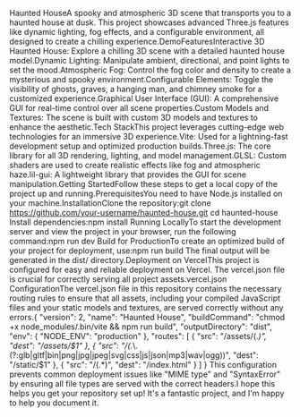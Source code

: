 Haunted HouseA spooky and atmospheric 3D scene that transports you to a haunted house at dusk. This project showcases advanced Three.js features like dynamic lighting, fog effects, and a configurable environment, all designed to create a chilling experience.DemoFeaturesInteractive 3D Haunted House: Explore a chilling 3D scene with a detailed haunted house model.Dynamic Lighting: Manipulate ambient, directional, and point lights to set the mood.Atmospheric Fog: Control the fog color and density to create a mysterious and spooky environment.Configurable Elements: Toggle the visibility of ghosts, graves, a hanging man, and chimney smoke for a customized experience.Graphical User Interface (GUI): A comprehensive GUI for real-time control over all scene properties.Custom Models and Textures: The scene is built with custom 3D models and textures to enhance the aesthetic.Tech StackThis project leverages cutting-edge web technologies for an immersive 3D experience.Vite: Used for a lightning-fast development setup and optimized production builds.Three.js: The core library for all 3D rendering, lighting, and model management.GLSL: Custom shaders are used to create realistic effects like fog and atmospheric haze.lil-gui: A lightweight library that provides the GUI for scene manipulation.Getting StartedFollow these steps to get a local copy of the project up and running.PrerequisitesYou need to have Node.js installed on your machine.InstallationClone the repository:git clone https://github.com/your-username/haunted-house.git
cd haunted-house
Install dependencies:npm install
Running LocallyTo start the development server and view the project in your browser, run the following command:npm run dev
Build for ProductionTo create an optimized build of your project for deployment, use:npm run build
The final output will be generated in the dist/ directory.Deployment on VercelThis project is configured for easy and reliable deployment on Vercel. The vercel.json file is crucial for correctly serving all project assets.vercel.json ConfigurationThe vercel.json file in this repository contains the necessary routing rules to ensure that all assets, including your compiled JavaScript files and your static models and textures, are served correctly without any errors.{
  "version": 2,
  "name": "Haunted House",
  "buildCommand": "chmod +x node_modules/.bin/vite && npm run build",
  "outputDirectory": "dist",
  "env": {
    "NODE_ENV": "production"
  },
  "routes": [
    {
      "src": "/assets/(.*)",
      "dest": "/assets/$1"
    },
    {
      "src": "/(.*\\.(?:glb|gltf|bin|png|jpg|jpeg|svg|css|js|json|mp3|wav|ogg))",
      "dest": "/static/$1"
    },
    {
      "src": "/(.*)",
      "dest": "/index.html"
    }
  ]
}
This configuration prevents common deployment issues like "MIME type" and "SyntaxError" by ensuring all file types are served with the correct headers.I hope this helps you get your repository set up! It's a fantastic project, and I'm happy to help you document it.